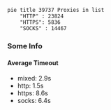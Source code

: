 
```mermaid
pie title 39737 Proxies in list
    "HTTP" : 23824
    "HTTPS": 5836
    "SOCKS" : 14467
```

### Some Info
#### Average Timeout

- mixed: 2.9s
- http: 1.5s
- https: 8.6s
- socks: 6.4s